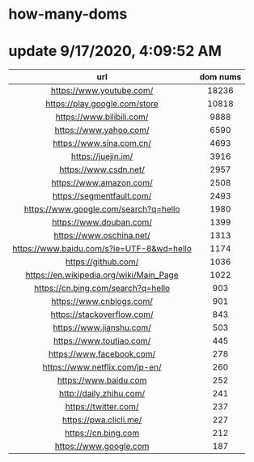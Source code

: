 # how-many-doms

# update 9/17/2020, 4:09:52 AM

url | dom nums
:-: | :-:
https://www.youtube.com/ | 18236
https://play.google.com/store | 10818
https://www.bilibili.com/ | 9888
https://www.yahoo.com/ | 6590
https://www.sina.com.cn/ | 4693
https://juejin.im/ | 3916
https://www.csdn.net/ | 2957
https://www.amazon.com/ | 2508
https://segmentfault.com/ | 2493
https://www.google.com/search?q=hello | 1980
https://www.douban.com/ | 1399
https://www.oschina.net/ | 1313
https://www.baidu.com/s?ie=UTF-8&wd=hello | 1174
https://github.com/ | 1036
https://en.wikipedia.org/wiki/Main_Page | 1022
https://cn.bing.com/search?q=hello | 903
https://www.cnblogs.com/ | 901
https://stackoverflow.com/ | 843
https://www.jianshu.com/ | 503
https://www.toutiao.com/ | 445
https://www.facebook.com/ | 278
https://www.netflix.com/jp-en/ | 260
https://www.baidu.com | 252
http://daily.zhihu.com/ | 241
https://twitter.com/ | 237
https://pwa.clicli.me/ | 227
https://cn.bing.com | 212
https://www.google.com | 187
